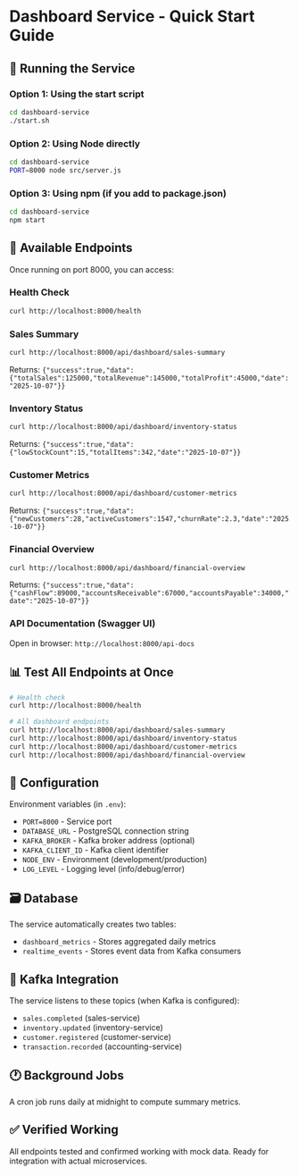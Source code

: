 # Dashboard Service - Quick Start Guide

## 🚀 Running the Service

### Option 1: Using the start script
```bash
cd dashboard-service
./start.sh
```

### Option 2: Using Node directly
```bash
cd dashboard-service
PORT=8000 node src/server.js
```

### Option 3: Using npm (if you add to package.json)
```bash
cd dashboard-service
npm start
```

## 📡 Available Endpoints

Once running on port 8000, you can access:

### Health Check
```bash
curl http://localhost:8000/health
```

### Sales Summary
```bash
curl http://localhost:8000/api/dashboard/sales-summary
```
Returns: `{"success":true,"data":{"totalSales":125000,"totalRevenue":145000,"totalProfit":45000,"date":"2025-10-07"}}`

### Inventory Status
```bash
curl http://localhost:8000/api/dashboard/inventory-status
```
Returns: `{"success":true,"data":{"lowStockCount":15,"totalItems":342,"date":"2025-10-07"}}`

### Customer Metrics
```bash
curl http://localhost:8000/api/dashboard/customer-metrics
```
Returns: `{"success":true,"data":{"newCustomers":28,"activeCustomers":1547,"churnRate":2.3,"date":"2025-10-07"}}`

### Financial Overview
```bash
curl http://localhost:8000/api/dashboard/financial-overview
```
Returns: `{"success":true,"data":{"cashFlow":89000,"accountsReceivable":67000,"accountsPayable":34000,"date":"2025-10-07"}}`

### API Documentation (Swagger UI)
Open in browser: `http://localhost:8000/api-docs`

## 📊 Test All Endpoints at Once

```bash
# Health check
curl http://localhost:8000/health

# All dashboard endpoints
curl http://localhost:8000/api/dashboard/sales-summary
curl http://localhost:8000/api/dashboard/inventory-status
curl http://localhost:8000/api/dashboard/customer-metrics
curl http://localhost:8000/api/dashboard/financial-overview
```

## 🔧 Configuration

Environment variables (in `.env`):
- `PORT=8000` - Service port
- `DATABASE_URL` - PostgreSQL connection string
- `KAFKA_BROKER` - Kafka broker address (optional)
- `KAFKA_CLIENT_ID` - Kafka client identifier
- `NODE_ENV` - Environment (development/production)
- `LOG_LEVEL` - Logging level (info/debug/error)

## 🗃️ Database

The service automatically creates two tables:
- `dashboard_metrics` - Stores aggregated daily metrics
- `realtime_events` - Stores event data from Kafka consumers

## 📨 Kafka Integration

The service listens to these topics (when Kafka is configured):
- `sales.completed` (sales-service)
- `inventory.updated` (inventory-service)
- `customer.registered` (customer-service)
- `transaction.recorded` (accounting-service)

## 🕐 Background Jobs

A cron job runs daily at midnight to compute summary metrics.

## ✅ Verified Working

All endpoints tested and confirmed working with mock data.
Ready for integration with actual microservices.
